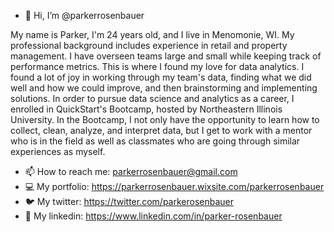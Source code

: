 - 👋 Hi, I’m @parkerrosenbauer

My name is Parker, I'm 24 years old, and I live in Menomonie, WI. My professional background includes experience in retail and property management. I have overseen teams large and small while keeping track of performance metrics. This is where I found my love for data analytics. I found a lot of joy in working through my team's data, finding what we did well and how we could improve, and then brainstorming and implementing solutions. In order to pursue data science and analytics as a career, I enrolled in QuickStart's Bootcamp, hosted by Northeastern Illinois University. In the Bootcamp, I not only have the opportunity to learn how to collect, clean, analyze, and interpret data, but I get to work with a mentor who is in the field as well as classmates who are going through similar experiences as myself. 


- 📫 How to reach me: parkerrosenbauer@gmail.com 
- 💻 My portfolio: https://parkerrosenbauer.wixsite.com/parkerrosenbauer
- 🐦 My twitter: https://twitter.com/parkerosenbauer 
- 🧮 My linkedin: https://www.linkedin.com/in/parker-rosenbauer

<!---
parkerrosenbauer/parkerrosenbauer is a ✨ special ✨ repository because its `README.md` (this file) appears on your GitHub profile.
You can click the Preview link to take a look at your changes.
--->
